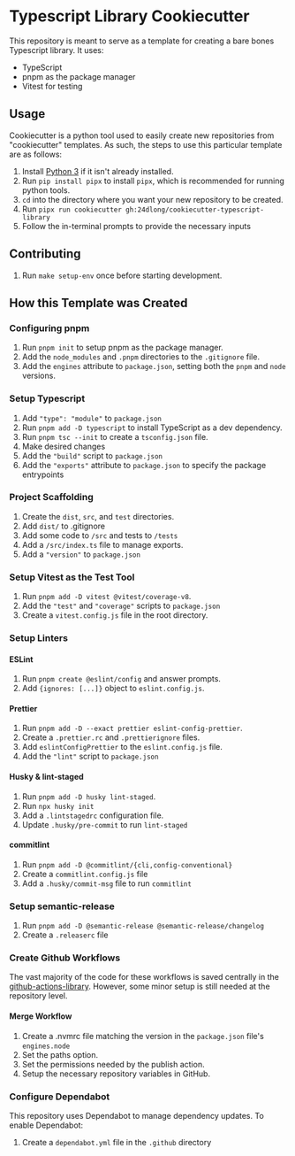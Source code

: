 # Typescript Library Cookiecutter

This repository is meant to serve as a template for creating a bare bones Typescript library.
It uses:

- TypeScript
- pnpm as the package manager
- Vitest for testing

## Usage

Cookiecutter is a python tool used to easily create new repositories from "cookiecutter" templates.
As such, the steps to use this particular template are as follows:

1. Install [Python 3](https://www.python.org/downloads/) if it isn't already installed.
1. Run `pip install pipx` to install `pipx`, which is recommended for running python tools.
1. `cd` into the directory where you want your new repository to be created.
1. Run `pipx run cookiecutter gh:24dlong/cookiecutter-typescript-library`
1. Follow the in-terminal prompts to provide the necessary inputs

## Contributing

1. Run `make setup-env` once before starting development.

## How this Template was Created

### Configuring pnpm

1. Run `pnpm init` to setup pnpm as the package manager.
1. Add the `node_modules` and `.pnpm` directories to the `.gitignore` file.
1. Add the `engines` attribute to `package.json`, setting both the `pnpm` and `node` versions.

### Setup Typescript

1. Add `"type": "module"` to `package.json`
1. Run `pnpm add -D typescript` to install TypeScript as a dev dependency.
1. Run `pnpm tsc --init` to create a `tsconfig.json` file.
1. Make desired changes
1. Add the `"build"` script to `package.json`
1. Add the `"exports"` attribute to `package.json` to specify the package entrypoints

### Project Scaffolding

1. Create the `dist`, `src`, and `test` directories.
1. Add `dist/` to .gitignore
1. Add some code to `/src` and tests to `/tests`
1. Add a `/src/index.ts` file to manage exports.
1. Add a `"version"` to `package.json`

### Setup Vitest as the Test Tool

1. Run `pnpm add -D vitest @vitest/coverage-v8`.
1. Add the `"test"` and `"coverage"` scripts to `package.json`
1. Create a `vitest.config.js` file in the root directory.

### Setup Linters

#### ESLint

1. Run `pnpm create @eslint/config` and answer prompts.
1. Add `{ignores: [...]}` object to `eslint.config.js`.

#### Prettier

1. Run `pnpm add -D --exact prettier eslint-config-prettier`.
1. Create a `.prettier.rc` and `.prettierignore` files.
1. Add `eslintConfigPrettier` to the `eslint.config.js` file.
1. Add the `"lint"` script to `package.json`

#### Husky & lint-staged

1. Run `pnpm add -D husky lint-staged`.
1. Run `npx husky init`
1. Add a `.lintstagedrc` configuration file.
1. Update `.husky/pre-commit` to run `lint-staged`

#### commitlint

1. Run `pnpm add -D @commitlint/{cli,config-conventional}`
1. Create a `commitlint.config.js` file
1. Add a `.husky/commit-msg` file to run `commitlint`

### Setup semantic-release

1. Run `pnpm add -D @semantic-release @semantic-release/changelog`
1. Create a `.releaserc` file

### Create Github Workflows

The vast majority of the code for these workflows is saved centrally in the
[github-actions-library](https://github.com/24dlong/github-actions-library).
However, some minor setup is still needed at the repository level.

#### Merge Workflow

1. Create a .nvmrc file matching the version in the `package.json` file's `engines.node`
1. Set the paths option.
1. Set the permissions needed by the publish action.
1. Setup the necessary repository variables in GitHub.

### Configure Dependabot

This repository uses Dependabot to manage dependency updates. To enable Dependabot:

1. Create a `dependabot.yml` file in the `.github` directory
